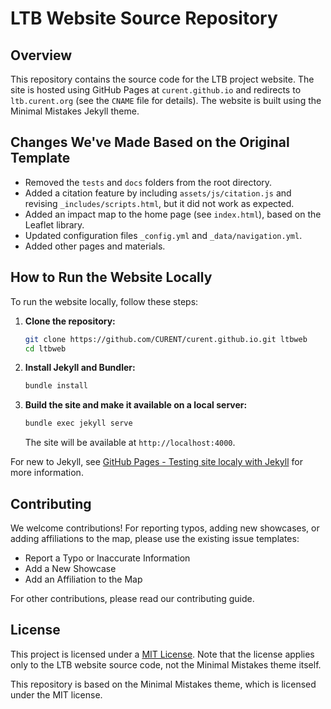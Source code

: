 # LTB Website Source Repository

## Overview

This repository contains the source code for the LTB project website. The site is hosted using GitHub Pages at `curent.github.io` and redirects to `ltb.curent.org` (see the `CNAME` file for details). The website is built using the Minimal Mistakes Jekyll theme.

## Changes We've Made Based on the Original Template

- Removed the `tests` and `docs` folders from the root directory.
- Added a citation feature by including `assets/js/citation.js` and revising `_includes/scripts.html`, but it did not work as expected.
- Added an impact map to the home page (see `index.html`), based on the Leaflet library.
- Updated configuration files `_config.yml` and `_data/navigation.yml`.
- Added other pages and materials.

## How to Run the Website Locally

To run the website locally, follow these steps:

1. **Clone the repository:**
   ```bash
   git clone https://github.com/CURENT/curent.github.io.git ltbweb
   cd ltbweb
   ```

2. **Install Jekyll and Bundler:**
   ```bash
   bundle install
   ```

3. **Build the site and make it available on a local server:**
   ```bash
   bundle exec jekyll serve
   ```
   The site will be available at `http://localhost:4000`.

For new to Jekyll, see [GitHub Pages - Testing site localy with Jekyll](https://docs.github.com/en/pages/setting-up-a-github-pages-site-with-jekyll/testing-your-github-pages-site-locally-with-jekyll) for more information.

## Contributing

We welcome contributions! For reporting typos, adding new showcases, or adding affiliations to the map, please use the existing issue templates:

- Report a Typo or Inaccurate Information
- Add a New Showcase
- Add an Affiliation to the Map

For other contributions, please read our contributing guide.

## License

This project is licensed under a [MIT License](./LICENSE). Note that the license applies only to the LTB website source code, not the Minimal Mistakes theme itself.

This repository is based on the Minimal Mistakes theme, which is licensed under the MIT license.
